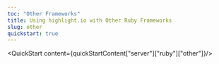 ```yaml
---
toc: "Other Frameworks"
title: Using highlight.io with Other Ruby Frameworks
slug: other
quickstart: true
---
```


<QuickStart content={quickStartContent["server"]["ruby"]["other"]}/>
